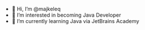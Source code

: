 - 👋 Hi, I’m @majkeleq
- 👀 I’m interested in becoming Java Developer
- 🌱 I’m currently learning Java via JetBrains Academy
<!--- - 💞️ I’m looking to collaborate on ...
- 📫 How to reach me ... --->

<!---
majkeleq/majkeleq is a ✨ special ✨ repository because its `README.md` (this file) appears on your GitHub profile.
You can click the Preview link to take a look at your changes.
--->
